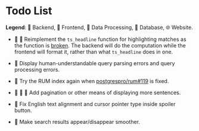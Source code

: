 # Todo List

**Legend**: 🦀 Backend, 🎨 Frontend, 🐍 Data Processing, 🐘 Database, 🌐 Website.

- 🦀 🎨 Reimplement the `ts_headline` function for highlighting matches as the function is [broken](https://www.postgresql.org/message-id/flat/152461454026.19805.6310947081647212894%40wrigleys.postgresql.org). The backend will do the computation while the frontend will format it, rather than what `ts_headline` does in one.

- 🎨 Display human-understandable query parsing errors and query processing errors.

- 🐘 Try the RUM index again when [postgrespro/rum#119](https://github.com/postgrespro/rum/issues/119) is fixed.

- 🐘 🦀 🎨 Add pagination or other means of displaying more sentences.

- 🎨 Fix English text alignment and cursor pointer type inside spoiler button.

- 🎨 Make search results appear/disappear smoother.
